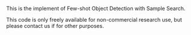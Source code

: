 This is the implement of Few-shot Object Detection with Sample Search.

This code is only freely available for non-commercial research use, but please contact us if for other purposes.